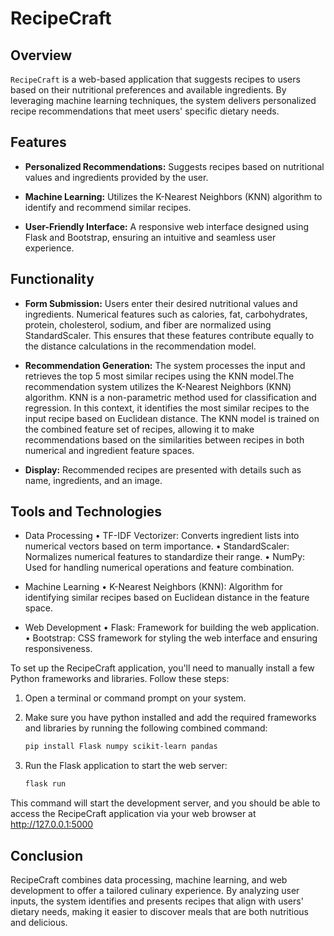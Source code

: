 # RecipeCraft

## Overview
`RecipeCraft` is a web-based application that suggests recipes to users based on their nutritional preferences and available ingredients. By leveraging machine learning techniques, the system delivers personalized recipe recommendations that meet users' specific dietary needs.

## Features
- **Personalized Recommendations:** Suggests recipes based on nutritional values and ingredients provided by the user.

- **Machine Learning:** Utilizes the K-Nearest Neighbors (KNN) algorithm to identify and recommend similar recipes.

- **User-Friendly Interface:** A responsive web interface designed using Flask and Bootstrap, ensuring an intuitive and seamless user experience.

## Functionality
- **Form Submission:** Users enter their desired nutritional values and ingredients. Numerical features such as calories, fat, carbohydrates, protein, cholesterol, sodium, and fiber are normalized using StandardScaler. This ensures that these features contribute equally to the distance calculations in the recommendation model.
- **Recommendation Generation:** The system processes the input and retrieves the top 5 most similar recipes using the KNN model.The recommendation system utilizes the K-Nearest Neighbors (KNN) algorithm. KNN is a non-parametric method used for classification and regression. In this context, it identifies the most similar recipes to the input recipe based on Euclidean distance.
The KNN model is trained on the combined feature set of recipes, allowing it to make recommendations based on the similarities between recipes in both numerical and ingredient feature spaces.

- **Display:** Recommended recipes are presented with details such as name, ingredients, and an image. 

## Tools and Technologies
- Data Processing
•	TF-IDF Vectorizer: Converts ingredient lists into numerical vectors based on term importance.
•	StandardScaler: Normalizes numerical features to standardize their range.
•	NumPy: Used for handling numerical operations and feature combination.

- Machine Learning
•	K-Nearest Neighbors (KNN): Algorithm for identifying similar recipes based on Euclidean distance in the feature space.

- Web Development
•	Flask: Framework for building the web application.
•	Bootstrap: CSS framework for styling the web interface and ensuring responsiveness.

To set up the RecipeCraft application, you'll need to manually install a few Python frameworks and libraries. Follow these steps:
1. Open a terminal or command prompt on your system.
2. Make sure you have python installed and add the required frameworks and libraries by running the following combined command:

   ```bash
   pip install Flask numpy scikit-learn pandas
3. Run the Flask application to start the web server:
   ```bash
   flask run

This command will start the development server, and you should be able to access the RecipeCraft application via your web browser at http://127.0.0.1:5000

## Conclusion
RecipeCraft combines data processing, machine learning, and web development to offer a tailored culinary experience. By analyzing user inputs, the system identifies and presents recipes that align with users' dietary needs, making it easier to discover meals that are both nutritious and delicious.
